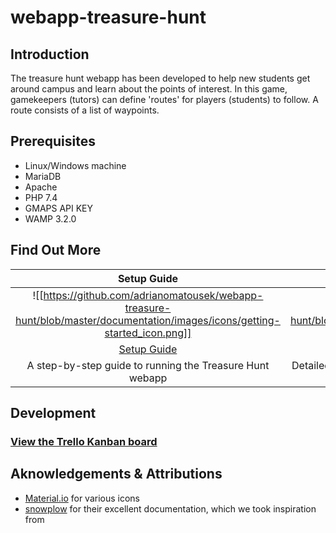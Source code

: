 # webapp-treasure-hunt

## Introduction
The treasure hunt webapp has been developed to help new students get around campus and learn about the points of interest. In this game, gamekeepers (tutors) can define 'routes' for players (students) to follow. A route consists of a list of waypoints.

## Prerequisites
- Linux/Windows machine
- MariaDB
- Apache
- PHP 7.4
- GMAPS API KEY
- WAMP 3.2.0

## Find Out More
| **Setup Guide** | **Detailed Documentation** | **Project & Community** |
| :-------------: | :-------------: | :-------------: |
| ![[https://github.com/adrianomatousek/webapp-treasure-hunt/blob/master/documentation/images/icons/getting-started_icon.png]] | ![[https://github.com/adrianomatousek/webapp-treasure-hunt/blob/master/documentation/images/icons/documentation_icon.png]] | ![[https://github.com/adrianomatousek/webapp-treasure-hunt/blob/master/documentation/images/icons/contributing_icon.png]] |
| [Setup Guide](https://github.com/adrianomatousek/webapp-treasure-hunt/wiki/Setup-Guide) | [Detailed Documentation](https://github.com/adrianomatousek/webapp-treasure-hunt/wiki/Detailed-Documentation) | [Project & Community](https://github.com/adrianomatousek/webapp-treasure-hunt/wiki/Project-&-Community) |
| A step-by-step guide to running the Treasure Hunt webapp | Detailed documentation (both technical & process) including Requirement Analysis | About the open-source project, our community and how to contribute |


## Development
### [View the Trello Kanban board](https://trello.com/b/Yg87NVOQ/swe-coursework-kanban-board-group-l)


## Aknowledgements & Attributions
- [Material.io](material.io) for various icons
- [snowplow](https://github.com/snowplow/snowplow) for their excellent documentation, which we took inspiration from
